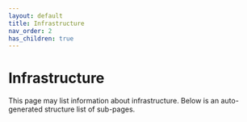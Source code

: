 ```yaml
---
layout: default
title: Infrastructure
nav_order: 2
has_children: true
---
```


# Infrastructure

This page may list information about infrastructure. Below is an auto-generated structure list of sub-pages.